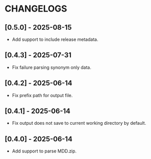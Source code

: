# CHANGELOGS

## [0.5.0] - 2025-08-15

- Add support to include release metadata.

## [0.4.3] - 2025-07-31

- Fix failure parsing synonym only data.

## [0.4.2] - 2025-06-14

- Fix prefix path for output file.

## [0.4.1] - 2025-06-14

- Fix output does not save to current working directory by default.

## [0.4.0] - 2025-06-14

- Add support to parse MDD.zip.
